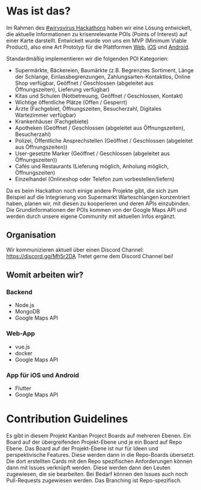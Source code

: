 # Was ist das?
Im Rahmen des [#wirvsvirus Hackathons](https://wirvsvirushackathon.org/) haben wir eine Lösung entwickelt, die aktuelle Informationen zu krisenrelevante POIs (Points of Interest) auf einer Karte darstellt. Entwickelt wurde von uns ein MVP (Minimum Viable Product), also eine Art Prototyp für die Plattformen [Web](https://w27.0x0.timoschwarzer.com/ChIJbURpbnf2r0cRFY5Pxz_0xVQ), [iOS]() und [Android]().

Standardmäßig implementieren wir die folgenden POI Kategorien:
- Supermärkte, Bäckereien, Baumärkte (z.B. Begrenztes Sortiment, Länge der Schlange, Einlassbegrenzungen, Zahlungsarten-Kontaktlos, Online Shop verfügbar, Geöffnet / Geschlossen (abgeleitet aus Öffnungszeiten), Lieferung verfügbar)
- Kitas und Schulen (Notbetreuung, Geöffnet / Geschlossen, Kontakt)
- Wichtige öffentliche Plätze (Offen / Gesperrt)
- Ärzte (Fachgebiet, Öffnungszeiten, Besucherzahl, Digitales Wartezimmer verfügbar)
- Krankenhäuser (Fachgebiete)
- Apotheken (Geöffnet / Geschlossen (abgeleitet aus Öffnungszeiten), Besucherzahl)
- Polizei, Öffentliche Ansprechstellen (Geöffnet / Geschlossen (abgeleitet aus Öffnungszeiten))
- User-gesetzte Marker (Geöffnet / Geschlossen (abgeleitet aus Öffnungszeiten))
- Cafés und Restaurants (Lieferung möglich, Anholung möglich, Öffnungszeiten)
- Einzelhandel (Onlineshop oder Telefon zum vorbestellen/liefern)

Da es beim Hackathon noch einige andere Projekte gibt, die sich zum Beispiel auf die Integrierung von Supermarkt Warteschlangen konzentriert haben, planen wir, mit diesen zu kooperieren und deren APIs einzubinden.
Die Grundinformationen der POIs kommen von der Google Maps API und werden durch unsere eigene Community mit aktuellen Infos ergänzt.

## Organisation
Wir kommunizieren aktuell über einen Discord Channel: https://discord.gg/Mh5r2DA
Tretet gerne dem Discord Channel bei!

## Womit arbeiten wir?
### Backend
- Node.js
- MongoDB
- Google Maps API

### Web-App
- vue.js
- docker
- Google Maps API

### App für iOS und Android
- Flutter
- Google Maps API

# Contribution Guidelines
Es gibt in diesem Projekt Kanban Project Boards auf mehreren Ebenen. Ein Board auf der übergreifenden Projekt-Ebene und je ein Board auf Repo Ebene. Das Board auf der Projekt-Ebene ist nur für Ideen und perspektivische Features. Diese werden dann in die Repo-Boards übersetzt. Die dort erstellten Cards mit den Repo spezifischen Anforderungen können dann mit Issues verknüpft werden. Diese werden dann den Leuten zugewiesen, die sie bearbeiten. Bei Bedarf können den Issues auch noch Pull-Requests zugewiesen werden. Das Branching ist Repo-spezifisch.

